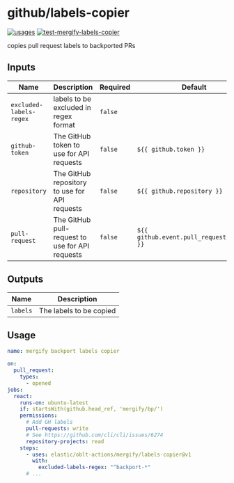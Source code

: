 # <!--name-->github/labels-copier<!--/name-->

[![usages](https://img.shields.io/badge/usages-white?logo=githubactions&logoColor=blue)](https://github.com/search?q=elastic%2Foblt-actions%2F2Fmergify%labels-copier+%28path%3A.github%2Fworkflows+OR+path%3A**%2Faction.yml+OR+path%3A**%2Faction.yaml%29&type=code)
[![test-mergify-labels-copier](https://github.com/elastic/oblt-actions/actions/workflows/test-github-comment-reaction.yml/badge.svg?branch=main)](https://github.com/elastic/oblt-actions/actions/workflows/test-mergify-labels-copier.yml)

<!--description-->
copies pull request labels to backported PRs
<!--/description-->

## Inputs
<!--inputs-->
| Name                    | Description                                     | Required | Default                                   |
|-------------------------|-------------------------------------------------|----------|-------------------------------------------|
| `excluded-labels-regex` | labels to be excluded in regex format           | `false`  | ` `                                       |
| `github-token`          | The GitHub token to use for API requests        | `false`  | `${{ github.token }}`                     |
| `repository`            | The GitHub repository to use for API requests   | `false`  | `${{ github.repository }}`                |
| `pull-request`          | The GitHub pull-request to use for API requests | `false`  | `${{ github.event.pull_request.number }}` |
<!--/inputs-->

## Outputs
<!--outputs-->
| Name     | Description             |
|----------|-------------------------|
| `labels` | The labels to be copied |
<!--/outputs-->

## Usage

<!--usage action="elastic/oblt-actions/**" version="env:VERSION"-->
```yaml
name: mergify backport labels copier

on:
  pull_request:
    types:
      - opened
jobs:
  react:
    runs-on: ubuntu-latest
    if: startsWith(github.head_ref, 'mergify/bp/')
    permissions:
      # Add GH labels
      pull-requests: write
      # See https://github.com/cli/cli/issues/6274
      repository-projects: read
    steps:
      - uses: elastic/oblt-actions/mergify/labels-copier@v1
        with:
          excluded-labels-regex: "^backport-*"
      # ...
```
<!--/usage-->
